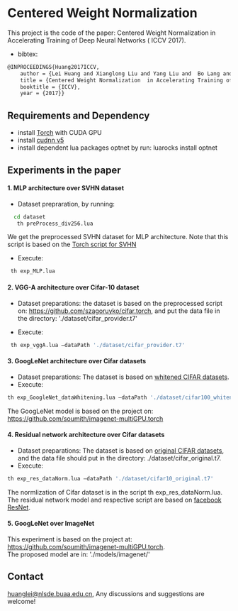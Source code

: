 Centered Weight Normalization
======================================

This project is the code of the paper: Centered Weight Normalization  in Accelerating Training of Deep Neural Networks ( ICCV 2017).
* bibtex:
```Bash
@INPROCEEDINGS{Huang2017ICCV,
    author = {Lei Huang and Xianglong Liu and Yang Liu and  Bo Lang and Dacheng Tao},
    title = {Centered Weight Normalization  in Accelerating Training of Deep Neural Networks},
    booktitle = {ICCV},
    year = {2017}}
 ```
## Requirements and Dependency
* install [Torch](http://torch.ch) with CUDA GPU
* install [cudnn v5](http://torch.ch)
* install dependent lua packages optnet by run:
luarocks install optnet


## Experiments in the paper

#### 1. MLP architecture over SVHN dataset

* Dataset prepraration, by running:
```Bash
  cd dataset
   th preProcess_div256.lua
 ```
We get the preprocessed SVHN dataset for MLP architecture.
Note that this script is based on the [Torch script for SVHN](https://github.com/torch/tutorials/blob/master/A_datasets/svhn.lua)

*	Execute: 
```Bash
 th exp_MLP.lua 
 ```


#### 2. VGG-A architecture over Cifar-10 dataset
* Dataset preparations: the dataset is based on the preprocessed script on: https://github.com/szagoruyko/cifar.torch, and put the data file in the directory: './dataset/cifar_provider.t7'

* Execute:
```Bash
 th exp_vggA.lua –dataPath './dataset/cifar_provider.t7'
 ```
 
#### 3. GoogLeNet architecture over Cifar datasets

 *	Dataset preparations: The dataset is based on [whitened CIFAR datasets](https://yadi.sk/d/em4b0FMgrnqxy).  
 * Execute: 
```Bash
th exp_GoogleNet_dataWhitening.lua –dataPath './dataset/cifar100_whitened.t7'
 ```
  The GoogLeNet model is based on the project on: https://github.com/soumith/imagenet-multiGPU.torch

#### 4. Residual network architecture over Cifar datasets

 *	Dataset preparations: The dataset is based on [original CIFAR datasets](https://yadi.sk/d/eFmOduZyxaBrT), and the data file should put in the directory: ./dataset/cifar_original.t7.  
 *	Execute: 
```Bash
th exp_res_dataNorm.lua –dataPath './dataset/cifar10_original.t7'
 ```
 
  The normlization of Cifar dataset is in the script th exp_res_dataNorm.lua. The residual network model and respective script are based on [facebook ResNet](https://github.com/facebook/fb.resnet.torch).

####  5. GoogLeNet over ImageNet
This experiment is based on the project at: https://github.com/soumith/imagenet-multiGPU.torch.
<br>
The proposed model are in: './models/imagenet/'

## Contact
huanglei@nlsde.buaa.edu.cn, Any discussions and suggestions are welcome!

